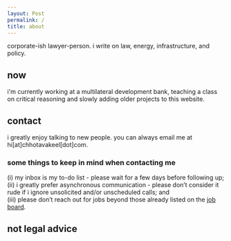 ```yaml
---
layout: Post
permalink: /
title: about
---
```

corporate-ish lawyer-person. i write on law, energy, infrastructure, and policy.
<h2>now</h2>
i'm currently working at a multilateral development bank, teaching a class on critical reasoning and slowly adding older projects to this website.
<h2>contact</h2>
i greatly enjoy talking to new people. you can always email me at hi[at]chhotavakeel[dot]com. 
<h3>some things to keep in mind when contacting me</h3>
(i) my inbox is my to-do list - please wait for a few days before following up; <br>
(ii) i greatly prefer asynchronous communication - please don’t consider it rude if i ignore unsolicited and/or unscheduled calls; and <br>
(iii) please don’t reach out for jobs beyond those already listed on the <a href="job-board">job board</a>.
<h2>not legal advice </h2>
